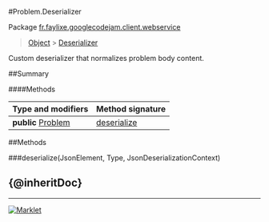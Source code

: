 #Problem.Deserializer

Package [fr.faylixe.googlecodejam.client.webservice](README.md)<br>
> [Object](../../../../ava/lang/Object.md) > [Deserializer](Deserializer.md)

Custom deserializer that normalizes problem body content.

##Summary

####Methods

Type and modifiers | Method signature
 --- | --- 
**public** [Problem](Problem.md) | [deserialize](deserializejsonelement-type-jsondeserializationcontext)


##Methods

###deserialize(JsonElement, Type, JsonDeserializationContext)


{@inheritDoc}
---
---
[![Marklet](https://img.shields.io/badge/Generated%20by-Marklet-green.svg)](https://github.com/Faylixe/marklet)